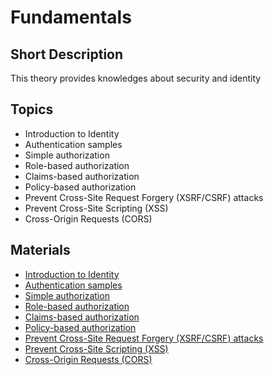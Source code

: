 # Fundamentals

## Short Description

This theory provides knowledges about security and identity

## Topics

* Introduction to Identity
* Authentication samples
* Simple authorization
* Role-based authorization
* Claims-based authorization
* Policy-based authorization
* Prevent Cross-Site Request Forgery (XSRF/CSRF) attacks
* Prevent Cross-Site Scripting (XSS)
* Cross-Origin Requests (CORS)

## Materials

* [Introduction to Identity](https://docs.microsoft.com/en-us/aspnet/core/security/authentication/identity?view=aspnetcore-3.0&tabs=visual-studio)
* [Authentication samples](https://docs.microsoft.com/en-us/aspnet/core/security/authentication/samples?view=aspnetcore-3.0)
* [Simple authorization](https://docs.microsoft.com/en-us/aspnet/core/security/authorization/simple?view=aspnetcore-3.0)
* [Role-based authorization](https://docs.microsoft.com/en-us/aspnet/core/security/authorization/roles?view=aspnetcore-3.0)
* [Claims-based authorization](https://docs.microsoft.com/en-us/aspnet/core/security/authorization/claims?view=aspnetcore-3.0)
* [Policy-based authorization](https://docs.microsoft.com/en-us/aspnet/core/security/authorization/policies?view=aspnetcore-3.0)
* [Prevent Cross-Site Request Forgery (XSRF/CSRF) attacks](https://docs.microsoft.com/en-us/aspnet/core/security/anti-request-forgery?view=aspnetcore-3.0)
* [Prevent Cross-Site Scripting (XSS)](https://docs.microsoft.com/en-us/aspnet/core/security/cross-site-scripting?view=aspnetcore-3.0)
* [Cross-Origin Requests (CORS)](https://docs.microsoft.com/en-us/aspnet/core/security/cors?view=aspnetcore-3.0)
